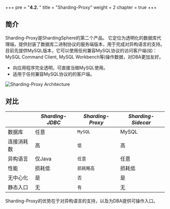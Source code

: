 +++
pre = "<b>4.2. </b>"
title = "Sharding-Proxy"
weight = 2
chapter = true
+++

## 简介

Sharding-Proxy是ShardingSphere的第二个产品。
它定位为透明化的数据库代理端，提供封装了数据库二进制协议的服务端版本，用于完成对异构语言的支持。
目前先提供MySQL版本，它可以使用任何兼容MySQL协议的访问客户端(如：MySQL Command Client, MySQL Workbench等)操作数据，对DBA更加友好。

* 向应用程序完全透明，可直接当做MySQL使用。
* 适用于任何兼容MySQL协议的的客户端。

![Sharding-Proxy Architecture](http://shardingsphere.apache.org/document/current/img/sharding-proxy-brief_v2.png)

## 对比

|           | *Sharding-JDBC* | *Sharding-Proxy* | *Sharding-Sidecar* |
| --------- | --------------- | ---------------- | ------------------ |
| 数据库     | 任意            | `MySQL`          | MySQL               |
| 连接消耗数 | 高              | `低`             | 高                  |
| 异构语言   | 仅Java          | `任意`            | 任意                |
| 性能       | 损耗低          | `损耗略高`         | 损耗低              |
| 无中心化   | 是              | `否`              | 是                  |
| 静态入口   | 无              | `有`              | 无                  |

Sharding-Proxy的优势在于对异构语言的支持，以及为DBA提供可操作入口。
